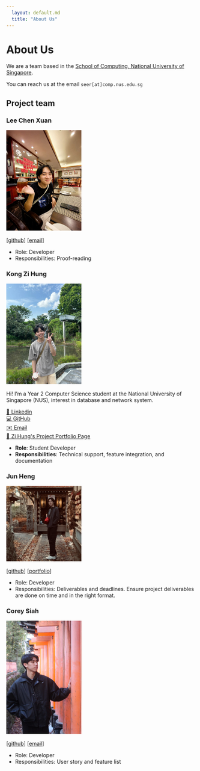 ```yaml
---
  layout: default.md
  title: "About Us"
---
```


# About Us

We are a team based in the [School of Computing, National University of Singapore](http://www.comp.nus.edu.sg).

You can reach us at the email `seer[at]comp.nus.edu.sg`

## Project team

### Lee Chen Xuan

<img src="images/cxl0l0.png" width="200px">

[[github](https://github.com/CXl0l0)]
[[email](mailto:leechenxuan234@gmail.com)]

- Role: Developer
- Responsibilities: Proof-reading

### Kong Zi Hung

<img src="images/zihung20.png" width="200px"><br>

Hi! I’m a Year 2 Computer Science student at the National University of Singapore (NUS), interest in  database and network system.

[📄 Linkedin](https://www.linkedin.com/in/kong-zi-hung-a32ab8288/)  <br>
[💻 GitHub](https://github.com/zihung20)  <br>
[✉️ Email](mailto:zihung20@gmail.com)  <br>
[🧾 Zi Hung's Project Portfolio Page](./team/zihung20.md)
- **Role**: Student Developer
- **Responsibilities**: Technical support, feature integration, and documentation

### Jun Heng

<img src="images/junixm.png" width="200px">

[[github](http://github.com/junixm)]
[[portfolio](https://sites.google.com/view/leejunheng)]

* Role: Developer
* Responsibilities: Deliverables and deadlines.
  Ensure project deliverables are done on time and in the right format.

### Corey Siah

<img src="images/coreysiah.png" width="200px">

[[github](http://github.com/coreysiah)]
[[email](mailto:e1427143@u.nus.edu)]

* Role: Developer
* Responsibilities: User story and feature list
